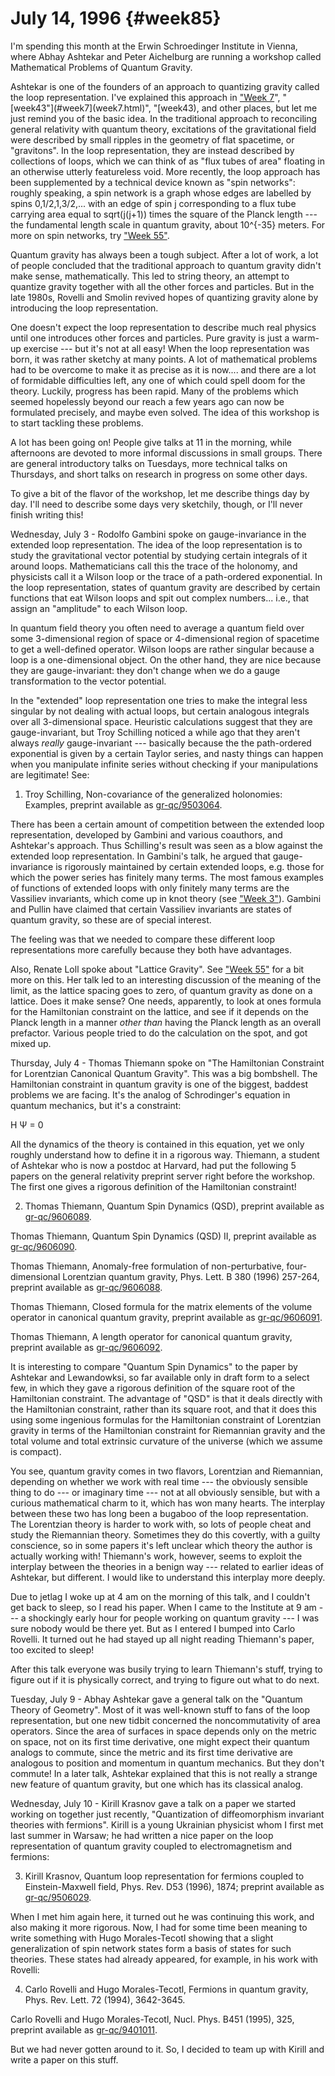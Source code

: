 # July 14, 1996 {#week85}

I'm spending this month at the Erwin Schroedinger Institute in Vienna,
where Abhay Ashtekar and Peter Aichelburg are running a workshop called
Mathematical Problems of Quantum Gravity.

Ashtekar is one of the founders of an approach to quantizing gravity
called the loop representation. I've explained this approach in
["Week 7](week7.html)", "[week43"](#week7](week7.html)", "[week43), and other places,
but let me just remind you of the basic idea. In the traditional
approach to reconciling general relativity with quantum theory,
excitations of the gravitational field were described by small ripples
in the geometry of flat spacetime, or "gravitons". In the loop
representation, they are instead described by collections of loops,
which we can think of as "flux tubes of area" floating in an otherwise
utterly featureless void. More recently, the loop approach has been
supplemented by a technical device known as "spin networks": roughly
speaking, a spin network is a graph whose edges are labelled by spins
0,1/2,1,3/2,... with an edge of spin j corresponding to a flux tube
carrying area equal to sqrt(j(j+1)) times the square of the Planck
length --- the fundamental length scale in quantum gravity, about
10\^{-35} meters. For more on spin networks, try
["Week 55"](#week55).

Quantum gravity has always been a tough subject. After a lot of work, a
lot of people concluded that the traditional approach to quantum gravity
didn't make sense, mathematically. This led to string theory, an
attempt to quantize gravity together with all the other forces and
particles. But in the late 1980s, Rovelli and Smolin revived hopes of
quantizing gravity alone by introducing the loop representation.

One doesn't expect the loop representation to describe much real
physics until one introduces other forces and particles. Pure gravity is
just a warm-up exercise --- but it's not at all easy! When the loop
representation was born, it was rather sketchy at many points. A lot of
mathematical problems had to be overcome to make it as precise as it is
now.... and there are a lot of formidable difficulties left, any one of
which could spell doom for the theory. Luckily, progress has been rapid.
Many of the problems which seemed hopelessly beyond our reach a few
years ago can now be formulated precisely, and maybe even solved. The
idea of this workshop is to start tackling these problems.

A lot has been going on! People give talks at 11 in the morning, while
afternoons are devoted to more informal discussions in small groups.
There are general introductory talks on Tuesdays, more technical talks
on Thursdays, and short talks on research in progress on some other
days.

To give a bit of the flavor of the workshop, let me describe things day
by day. I'll need to describe some days very sketchily, though, or
I'll never finish writing this!

Wednesday, July 3 - Rodolfo Gambini spoke on gauge-invariance in the
extended loop representation. The idea of the loop representation is to
study the gravitational vector potential by studying certain integrals
of it around loops. Mathematicians call this the trace of the holonomy,
and physicists call it a Wilson loop or the trace of a path-ordered
exponential. In the loop representation, states of quantum gravity are
described by certain functions that eat Wilson loops and spit out
complex numbers... i.e., that assign an "amplitude" to each Wilson
loop.

In quantum field theory you often need to average a quantum field over
some 3-dimensional region of space or 4-dimensional region of spacetime
to get a well-defined operator. Wilson loops are rather singular because
a loop is a one-dimensional object. On the other hand, they are nice
because they are gauge-invariant: they don't change when we do a gauge
transformation to the vector potential.

In the "extended" loop representation one tries to make the integral
less singular by not dealing with actual loops, but certain analogous
integrals over all 3-dimensional space. Heuristic calculations suggest
that they are gauge-invariant, but Troy Schilling noticed a while ago
that they aren't always *really* gauge-invariant --- basically
because the the path-ordered exponential is given by a certain Taylor
series, and nasty things can happen when you manipulate infinite series
without checking if your manipulations are legitimate! See:

1) Troy Schilling, Non-covariance of the generalized holonomies:
Examples, preprint available as
[gr-qc/9503064](http://xxx.lanl.gov/abs/gr-qc/9503064).

There has been a certain amount of competition between the extended loop
representation, developed by Gambini and various coauthors, and
Ashtekar's approach. Thus Schilling's result was seen as a blow
against the extended loop representation. In Gambini's talk, he argued
that gauge-invariance is rigorously maintained by certain extended
loops, e.g. those for which the power series has finitely many terms.
The most famous examples of functions of extended loops with only
finitely many terms are the Vassiliev invariants, which come up in knot
theory (see ["Week 3"](#week3)). Gambini and Pullin have claimed
that certain Vassiliev invariants are states of quantum gravity, so
these are of special interest.

The feeling was that we needed to compare these different loop
representations more carefully because they both have advantages.

Also, Renate Loll spoke about "Lattice Gravity". See
["Week 55"](#week55) for a bit more on this. Her talk led to an
interesting discussion of the meaning of the limit, as the lattice
spacing goes to zero, of quantum gravity as done on a lattice. Does it
make sense? One needs, apparently, to look at ones formula for the
Hamiltonian constraint on the lattice, and see if it depends on the
Planck length in a manner *other than* having the Planck length as an
overall prefactor. Various people tried to do the calculation on the
spot, and got mixed up.

Thursday, July 4 - Thomas Thiemann spoke on "The Hamiltonian Constraint
for Lorentzian Canonical Quantum Gravity". This was a big bombshell.
The Hamiltonian constraint in quantum gravity is one of the biggest,
baddest problems we are facing. It's the analog of Schrodinger's
equation in quantum mechanics, but it's a constraint:

H Ψ = 0

All the dynamics of the theory is contained in this equation, yet we
only roughly understand how to define it in a rigorous way. Thiemann, a
student of Ashtekar who is now a postdoc at Harvard, had put the
following 5 papers on the general relativity preprint server right
before the workshop. The first one gives a rigorous definition of the
Hamiltonian constraint!

2) Thomas Thiemann, Quantum Spin Dynamics (QSD), preprint available as
[gr-qc/9606089](http://xxx.lanl.gov/abs/gr-qc/9606089).

Thomas Thiemann, Quantum Spin Dynamics (QSD) II, preprint available as
[gr-qc/9606090](http://xxx.lanl.gov/abs/gr-qc/9606090).

Thomas Thiemann, Anomaly-free formulation of non-perturbative,
four-dimensional Lorentzian quantum gravity, Phys. Lett. B 380 (1996)
257-264, preprint available as
[gr-qc/9606088](http://xxx.lanl.gov/abs/gr-qc/9606088).

Thomas Thiemann, Closed formula for the matrix elements of the volume
operator in canonical quantum gravity, preprint available as
[gr-qc/9606091](http://xxx.lanl.gov/abs/gr-qc/9606091).

Thomas Thiemann, A length operator for canonical quantum gravity,
preprint available as
[gr-qc/9606092](http://xxx.lanl.gov/abs/gr-qc/9606092).

It is interesting to compare "Quantum Spin Dynamics" to the paper by
Ashtekar and Lewandowksi, so far available only in draft form to a
select few, in which they gave a rigorous definition of the square root
of the Hamiltonian constraint. The advantage of "QSD" is that it deals
directly with the Hamiltonian constraint, rather than its square root,
and that it does this using some ingenious formulas for the Hamiltonian
constraint of Lorentzian gravity in terms of the Hamiltonian constraint
for Riemannian gravity and the total volume and total extrinsic
curvature of the universe (which we assume is compact).

You see, quantum gravity comes in two flavors, Lorentzian and
Riemannian, depending on whether we work with real time --- the
obviously sensible thing to do --- or imaginary time --- not at all
obviously sensible, but with a curious mathematical charm to it, which
has won many hearts. The interplay between these two has long been a
bugaboo of the loop representation. The Lorentzian theory is harder to
work with, so lots of people cheat and study the Riemannian theory.
Sometimes they do this covertly, with a guilty conscience, so in some
papers it's left unclear which theory the author is actually working
with! Thiemann's work, however, seems to exploit the interplay between
the theories in a benign way --- related to earlier ideas of Ashtekar,
but different. I would like to understand this interplay more deeply.

Due to jetlag I woke up at 4 am on the morning of this talk, and I
couldn't get back to sleep, so I read his paper. When I came to the
Institute at 9 am --- a shockingly early hour for people working on
quantum gravity --- I was sure nobody would be there yet. But as I
entered I bumped into Carlo Rovelli. It turned out he had stayed up all
night reading Thiemann's paper, too excited to sleep!

After this talk everyone was busily trying to learn Thiemann's stuff,
trying to figure out if it is physically correct, and trying to figure
out what to do next.

Tuesday, July 9 - Abhay Ashtekar gave a general talk on the "Quantum
Theory of Geometry". Most of it was well-known stuff to fans of the
loop representation, but one new tidbit concerned the noncommutativity
of area operators. Since the area of surfaces in space depends only on
the metric on space, not on its first time derivative, one might expect
their quantum analogs to commute, since the metric and its first time
derivative are analogous to position and momentum in quantum mechanics.
But they don't commute! In a later talk, Ashtekar explained that this
is not really a strange new feature of quantum gravity, but one which
has its classical analog.

Wednesday, July 10 - Kirill Krasnov gave a talk on a paper we started
working on together just recently, "Quantization of diffeomorphism
invariant theories with fermions". Kirill is a young Ukrainian
physicist whom I first met last summer in Warsaw; he had written a nice
paper on the loop representation of quantum gravity coupled to
electromagnetism and fermions:

3) Kirill Krasnov, Quantum loop representation for fermions coupled to
Einstein-Maxwell field, Phys. Rev. D53 (1996), 1874; preprint available
as [gr-qc/9506029](http://xxx.lanl.gov/abs/gr-qc/9506029).

When I met him again here, it turned out he was continuing this work,
and also making it more rigorous. Now, I had for some time been meaning
to write something with Hugo Morales-Tecotl showing that a slight
generalization of spin network states form a basis of states for such
theories. These states had already appeared, for example, in his work
with Rovelli:

4) Carlo Rovelli and Hugo Morales-Tecotl, Fermions in quantum gravity,
Phys. Rev. Lett. 72 (1994), 3642-3645.

Carlo Rovelli and Hugo Morales-Tecotl, Nucl. Phys. B451 (1995), 325,
preprint available as
[gr-qc/9401011](http://xxx.lanl.gov/abs/gr-qc/9401011).

But we had never gotten around to it. So, I decided to team up with
Kirill and write a paper on this stuff.
